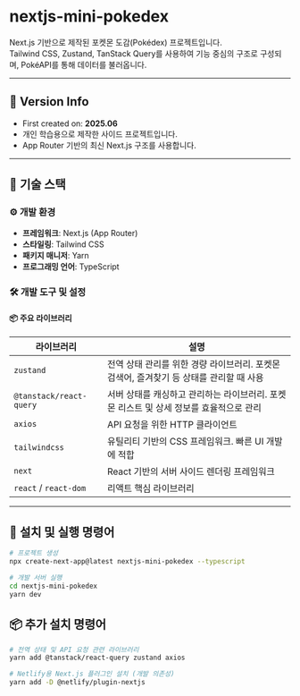 # nextjs-mini-pokedex

Next.js 기반으로 제작된 포켓몬 도감(Pokédex) 프로젝트입니다.  
Tailwind CSS, Zustand, TanStack Query를 사용하여 기능 중심의 구조로 구성되며, PokéAPI를 통해 데이터를 불러옵니다.

---

## 📆 Version Info

- First created on: **2025.06**
- 개인 학습용으로 제작한 사이드 프로젝트입니다.
- App Router 기반의 최신 Next.js 구조를 사용합니다.

---

## 📌 기술 스택

### ⚙️ 개발 환경

- **프레임워크**: Next.js (App Router)
- **스타일링**: Tailwind CSS
- **패키지 매니저**: Yarn
- **프로그래밍 언어**: TypeScript

### 🛠️ 개발 도구 및 설정

#### 📦 주요 라이브러리

| 라이브러리              | 설명                                                                                    |
| ----------------------- | --------------------------------------------------------------------------------------- |
| `zustand`               | 전역 상태 관리를 위한 경량 라이브러리. 포켓몬 검색어, 즐겨찾기 등 상태를 관리할 때 사용 |
| `@tanstack/react-query` | 서버 상태를 캐싱하고 관리하는 라이브러리. 포켓몬 리스트 및 상세 정보를 효율적으로 관리  |
| `axios`                 | API 요청을 위한 HTTP 클라이언트                                                         |
| `tailwindcss`           | 유틸리티 기반의 CSS 프레임워크. 빠른 UI 개발에 적합                                     |
| `next`                  | React 기반의 서버 사이드 렌더링 프레임워크                                              |
| `react` / `react-dom`   | 리액트 핵심 라이브러리                                                                  |

---

## 📜 설치 및 실행 명령어

```bash
# 프로젝트 생성
npx create-next-app@latest nextjs-mini-pokedex --typescript

# 개발 서버 실행
cd nextjs-mini-pokedex
yarn dev
```

## 📦 추가 설치 명령어

```bash
# 전역 상태 및 API 요청 관련 라이브러리
yarn add @tanstack/react-query zustand axios

# Netlify용 Next.js 플러그인 설치 (개발 의존성)
yarn add -D @netlify/plugin-nextjs
```
